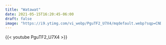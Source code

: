```yaml
---
title: "Watawat"
date: 2021-05-15T16:20:45-06:00
draft: false
image: "https://i9.ytimg.com/vi_webp/PguTF2_U7X4/mqdefault.webp?sqp=CNDsrIcG&rs=AOn4CLALo6BYZFoCB7vpHAl3WTxL8w-dKQ"
---
```


{{< youtube PguTF2_U7X4 >}}

